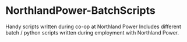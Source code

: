 # NorthlandPower-BatchScripts
Handy scripts written during co-op at Northland Power
Includes different batch / python scripts written during employment with Northland Power.
